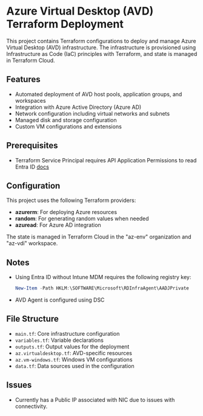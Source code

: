 # Azure Virtual Desktop (AVD) Terraform Deployment

This project contains Terraform configurations to deploy and manage Azure Virtual Desktop (AVD) infrastructure. The infrastructure is provisioned using Infrastructure as Code (IaC) principles with Terraform, and state is managed in Terraform Cloud.

## Features

- Automated deployment of AVD host pools, application groups, and workspaces
- Integration with Azure Active Directory (Azure AD)
- Network configuration including virtual networks and subnets
- Managed disk and storage configuration
- Custom VM configurations and extensions

## Prerequisites

- Terraform Service Principal requires API Application Permissions to read Entra ID [docs](https://registry.terraform.io/providers/hashicorp/azuread/latest/docs/resources/group)

## Configuration

This project uses the following Terraform providers:

- **azurerm**: For deploying Azure resources
- **random**: For generating random values when needed
- **azuread**: For Azure AD integration

The state is managed in Terraform Cloud in the "az-env" organization and "az-vdi" workspace.

## Notes
- Using Entra ID without Intune MDM requires the following registry key:
  ```powershell
  New-Item -Path HKLM:\SOFTWARE\Microsoft\RDInfraAgent\AADJPrivate
  ```
- AVD Agent is configured using DSC

## File Structure

- `main.tf`: Core infrastructure configuration
- `variables.tf`: Variable declarations
- `outputs.tf`: Output values for the deployment
- `az.virtualdesktop.tf`: AVD-specific resources
- `az.vm-windows.tf`: Windows VM configurations
- `data.tf`: Data sources used in the configuration

## Issues
- Currently has a Public IP associated with NIC due to issues with connectivity.